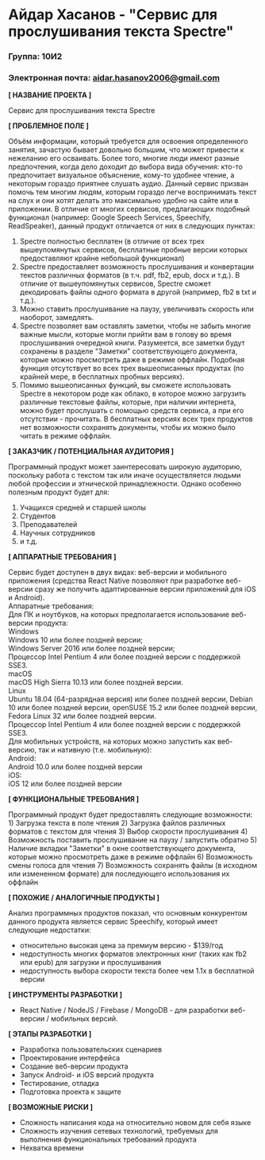# Айдар Хасанов - "Сервис для прослушивания текста Spectre"

### Группа: 10И2
### Электронная почта: aidar.hasanov2006@gmail.com


**[ НАЗВАНИЕ ПРОЕКТА ]** 
<br />

Сервис для прослушивания текста Spectre

**[ ПРОБЛЕМНОЕ ПОЛЕ ]**

Объём информации, который требуется для освоения определенного занятия, зачастую бывает довольно большим, что может привести к нежеланию его осваивать. Более того, многие люди имеют разные предпочтения, когда дело доходит до выбора вида обучения: кто-то предпочитает визуальное объяснение, кому-то удобнее чтение, а некоторым гораздо приятнее слушать аудио. Данный сервис призван помочь тем многим людям, которым гораздо легче воспринимать текст на слух и они хотят делать это максимально удобно на сайте или в приложении. В отличие от многих сервисов, предлагающих подобный функционал (например: Google Speech Services, Speechify, ReadSpeaker), данный продукт отличается от них в следующих пунктах:

1) Spectre полностью бесплатен (в отличие от всех трех вышеупомянутых сервисов, бесплатные пробные версии которых предоставляют крайне небольшой функционал)
2) Spectre предоставляет возможность прослушивания и конвертации текстов различных форматов (в т.ч. pdf, fb2, epub, docx и т.д.). В отличие от вышеупомянутых сервисов, Spectre сможет декодировать файлы одного формата в другой (например, fb2 в txt и т.д.). 
3) Можно ставить прослушивание на паузу, увеличивать скорость или наоборот, замедлять. 
4) Spectre позволяет вам оставлять заметки, чтобы не забыть многие важные мысли, которые могли прийти вам в голову во время прослушивания очередной книги. Разумеется, все заметки будут сохранены в разделе "Заметки" соответствующего документа, которые можно просмотреть даже в режиме оффлайн. Подобная функция отсутствует во всех трех вышеописанных продуктах (по крайней мере, в бесплатных пробных версиях). 
5) Помимо вышеописанных функций, вы сможете использовать Spectre в некотором роде как облако, в которое можно загрузить различные текстовые файлы, которые, при наличии интернета, можно будет прослушать с помощью средств сервиса, а при его отсутствии - прочитать. В бесплатных версиях всех трех продуктов нет возможности сохранять документы, чтобы их можно было читать в режиме оффлайн.

**[ ЗАКАЗЧИК / ПОТЕНЦИАЛЬНАЯ АУДИТОРИЯ ]**

Программный продукт может заинтересовать широкую аудиторию, поскольку работа с текстом так или иначе осуществляется людьми любой профессии и этнической принадлежности. Однако особенно полезным продукт будет для:

1) Учащихся средней и старшей школы
2) Студентов
3) Преподавателей
4) Научных сотрудников
5) и т.д.

**[ АППАРАТНЫЕ ТРЕБОВАНИЯ ]** 

Сервис будет доступен в двух видах: веб-версии и мобильного приложения (средства React Native позволяют при разработке веб-версии сразу же получить адаптированные версии приложений для iOS и Android). 
<br />
Аппаратные требования:
<br />
    Для ПК и ноутбуков, на которых предполагается использование веб-версии продукта:
    <br />
        Windows <br />
            Windows 10 или более поздней версии;<br />
            Windows Server 2016 или более поздней версии;<br />
            Процессор Intel Pentium 4 или более поздней версии с поддержкой SSE3.<br />
        macOS<br />
            macOS High Sierra 10.13 или более поздней версии.<br />
        Linux<br />
            Ubuntu 18.04 (64-разрядная версия) или более поздней версии, Debian 10 или более поздней версии, openSUSE 15.2 или более поздней версии, Fedora Linux 32 или более поздней версии.<br />
            Процессор Intel Pentium 4 или более поздней версии с поддержкой SSE3.<br />
    Для мобильных устройств, на которых можно запустить как веб-версию, так и нативную (т.е. мобильную):<br />
        Android: <br />
            Android 10.0 или более поздней версии<br />
        iOS:<br />
            iOS 12 или более поздней версии<br />


**[ ФУНКЦИОНАЛЬНЫЕ ТРЕБОВАНИЯ ]**

Программный продукт будет предоставлять следующие возможности:
         1) Загрузка текста в поле чтения
         2) Загрузка файлов различных форматов с текстом для чтения
         3) Выбор скорости прослушивания
         4) Возможность поставить прослушивание на паузу / запустить обратно
         5) Наличие вкладки "Заметки" в окне соответствующего документа, которые можно просмотреть 
    даже в режиме оффлайн
         6) Возможность смены голоса для чтения
         7) Возможность сохранять файлы (в исходном или измененном формате) для последующего использования их оффлайн

**[ ПОХОЖИЕ / АНАЛОГИЧНЫЕ ПРОДУКТЫ ]**

Анализ программных продуктов показал, что основным конкурентом данного продукта является сервис Speechify, который имеет следующие недостатки:
* относительно высокая цена за премиум версию - $139/год
* недоступность многих форматов электронных книг (таких как fb2 или epub) для загрузки и прослушивания
* недоступность выбора скорости текста более чем 1.1x в бесплатной версии


**[ ИНСТРУМЕНТЫ РАЗРАБОТКИ ]**

* React Native / NodeJS / Firebase / MongoDB - для разработки веб-версии / мобильных версий. 

**[ ЭТАПЫ РАЗРАБОТКИ ]**

*	Разработка пользовательских сценариев
*	Проектирование интерфейса
*	Создание веб-версии продукта
*	Запуск Android- и iOS версий продукта
*	Тестирование, отладка
*	Подготовка проекта к защите

**[ ВОЗМОЖНЫЕ РИСКИ ]**

*	Сложность написания кода на относительно новом для себя языке
*	Сложность изучения сетевых технологий, требуемых для выполнения функциональных требований продукта
*	Нехватка времени
